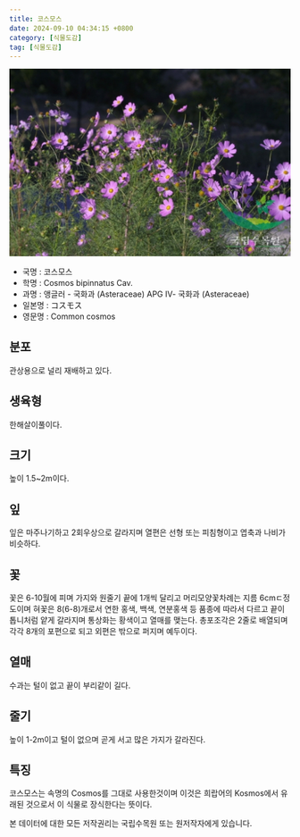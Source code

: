 ```yaml
---
title: 코스모스
date: 2024-09-10 04:34:15 +0800
category: [식물도감]
tag: [식물도감]
---
```




![코스모스](/assets/img/fileUpload/plants/basic/Compositae/Cosmos/10048/1_th2.JPG)
- 국명 : 코스모스
- 학명 : Cosmos bipinnatus Cav.
- 과명 : 앵글러 - 국화과 (Asteraceae) APG Ⅳ- 국화과 (Asteraceae)
- 일본명 : コスモス
- 영문명 : Common cosmos


## 분포
관상용으로 널리 재배하고 있다.
## 생육형
한해살이풀이다.
## 크기
높이 1.5~2m이다.
## 잎
잎은 마주나기하고 2회우상으로 갈라지며 열편은 선형 또는 피침형이고 엽축과 나비가 비슷하다.
## 꽃
꽃은 6-10월에 피며 가지와 원줄기 끝에 1개씩 달리고 머리모양꽃차례는 지름 6cmㄷ정도이며 혀꽃은 8(6-8)개로서 연한 홍색, 백색, 연분홍색 등 품종에 따라서 다르고 끝이 톱니처럼 얕게 갈라지며 통상화는 황색이고 열매를 맺는다. 총포조각은 2줄로 배열되며 각각 8개의 포편으로 되고 외편은 밖으로 퍼지며 예두이다.
## 열매
수과는 털이 없고 끝이 부리같이 길다.
## 줄기
높이 1-2m이고 털이 없으며 곧게 서고 많은 가지가 갈라진다.
## 특징
코스모스는 속명의 Cosmos를 그대로 사용한것이며 이것은 희랍어의 Kosmos에서 유래된 것으로서 이 식물로 장식한다는 뜻이다.






본 데이터에 대한 모든 저작권리는 국립수목원 또는 원저작자에게 있습니다.
